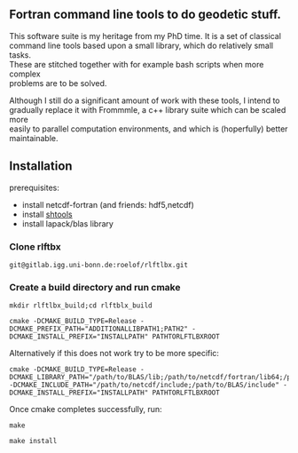 ## Fortran command line tools to do  geodetic stuff.

This software suite is my heritage from my PhD time. It is a set of classical  
command line tools based upon a small library, which do relatively small tasks.  
These are stitched together with for example bash scripts when more complex  
problems are to be solved.  

Although I still do a significant amount of work with these tools, I intend to  
gradually replace it with Frommmle, a c++ library suite which can be scaled more  
easily to parallel computation environments, and which is (hoperfully) better  
maintainable.  


## Installation

prerequisites:

* install netcdf-fortran (and friends: hdf5,netcdf)
* install [shtools](https://github.com/SHTOOLS/SHTOOLS)
* install lapack/blas library

### Clone rlftbx
```
git@gitlab.igg.uni-bonn.de:roelof/rlftlbx.git

```

### Create a build directory and run cmake 
```
mkdir rlftlbx_build;cd rlftblx_build

cmake -DCMAKE_BUILD_TYPE=Release -DCMAKE_PREFIX_PATH="ADDITIONALLIBPATH1;PATH2" -DCMAKE_INSTALL_PREFIX="INSTALLPATH" PATHTORLFTLBXROOT
```
Alternatively if this does not work try to be more specific:
```
cmake -DCMAKE_BUILD_TYPE=Release -DCMAKE_LIBRARY_PATH="/path/to/BLAS/lib;/path/to/netcdf/fortran/lib64;/path/to/SHTOOLS/lib" -DCMAKE_INCLUDE_PATH="/path/to/netcdf/include;/path/to/BLAS/include" -DCMAKE_INSTALL_PREFIX="INSTALLPATH" PATHTORLFTLBXROOT
```
Once cmake completes successfully, run:
```
make 

make install

```

 



